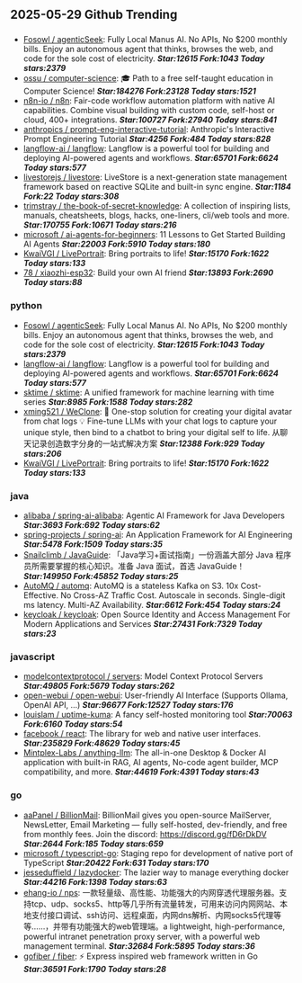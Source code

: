 ## 2025-05-29 Github Trending

### 
* [Fosowl / agenticSeek](https://github.com/Fosowl/agenticSeek): Fully Local Manus AI. No APIs, No $200 monthly bills. Enjoy an autonomous agent that thinks, browses the web, and code for the sole cost of electricity. ***Star:12615 Fork:1043 Today stars:2379***
* [ossu / computer-science](https://github.com/ossu/computer-science): 🎓 Path to a free self-taught education in Computer Science! ***Star:184276 Fork:23128 Today stars:1521***
* [n8n-io / n8n](https://github.com/n8n-io/n8n): Fair-code workflow automation platform with native AI capabilities. Combine visual building with custom code, self-host or cloud, 400+ integrations. ***Star:100727 Fork:27940 Today stars:841***
* [anthropics / prompt-eng-interactive-tutorial](https://github.com/anthropics/prompt-eng-interactive-tutorial): Anthropic's Interactive Prompt Engineering Tutorial ***Star:4256 Fork:484 Today stars:828***
* [langflow-ai / langflow](https://github.com/langflow-ai/langflow): Langflow is a powerful tool for building and deploying AI-powered agents and workflows. ***Star:65701 Fork:6624 Today stars:577***
* [livestorejs / livestore](https://github.com/livestorejs/livestore): LiveStore is a next-generation state management framework based on reactive SQLite and built-in sync engine. ***Star:1184 Fork:22 Today stars:308***
* [trimstray / the-book-of-secret-knowledge](https://github.com/trimstray/the-book-of-secret-knowledge): A collection of inspiring lists, manuals, cheatsheets, blogs, hacks, one-liners, cli/web tools and more. ***Star:170755 Fork:10671 Today stars:216***
* [microsoft / ai-agents-for-beginners](https://github.com/microsoft/ai-agents-for-beginners): 11 Lessons to Get Started Building AI Agents ***Star:22003 Fork:5910 Today stars:180***
* [KwaiVGI / LivePortrait](https://github.com/KwaiVGI/LivePortrait): Bring portraits to life! ***Star:15170 Fork:1622 Today stars:133***
* [78 / xiaozhi-esp32](https://github.com/78/xiaozhi-esp32): Build your own AI friend ***Star:13893 Fork:2690 Today stars:88***

### python
* [Fosowl / agenticSeek](https://github.com/Fosowl/agenticSeek): Fully Local Manus AI. No APIs, No $200 monthly bills. Enjoy an autonomous agent that thinks, browses the web, and code for the sole cost of electricity. ***Star:12615 Fork:1043 Today stars:2379***
* [langflow-ai / langflow](https://github.com/langflow-ai/langflow): Langflow is a powerful tool for building and deploying AI-powered agents and workflows. ***Star:65701 Fork:6624 Today stars:577***
* [sktime / sktime](https://github.com/sktime/sktime): A unified framework for machine learning with time series ***Star:8985 Fork:1588 Today stars:282***
* [xming521 / WeClone](https://github.com/xming521/WeClone): 🚀 One-stop solution for creating your digital avatar from chat logs 💡 Fine-tune LLMs with your chat logs to capture your unique style, then bind to a chatbot to bring your digital self to life. 从聊天记录创造数字分身的一站式解决方案 ***Star:12388 Fork:929 Today stars:206***
* [KwaiVGI / LivePortrait](https://github.com/KwaiVGI/LivePortrait): Bring portraits to life! ***Star:15170 Fork:1622 Today stars:133***

### java
* [alibaba / spring-ai-alibaba](https://github.com/alibaba/spring-ai-alibaba): Agentic AI Framework for Java Developers ***Star:3693 Fork:692 Today stars:62***
* [spring-projects / spring-ai](https://github.com/spring-projects/spring-ai): An Application Framework for AI Engineering ***Star:5478 Fork:1509 Today stars:35***
* [Snailclimb / JavaGuide](https://github.com/Snailclimb/JavaGuide): 「Java学习+面试指南」一份涵盖大部分 Java 程序员所需要掌握的核心知识。准备 Java 面试，首选 JavaGuide！ ***Star:149950 Fork:45852 Today stars:25***
* [AutoMQ / automq](https://github.com/AutoMQ/automq): AutoMQ is a stateless Kafka on S3. 10x Cost-Effective. No Cross-AZ Traffic Cost. Autoscale in seconds. Single-digit ms latency. Multi-AZ Availability. ***Star:6612 Fork:454 Today stars:24***
* [keycloak / keycloak](https://github.com/keycloak/keycloak): Open Source Identity and Access Management For Modern Applications and Services ***Star:27431 Fork:7329 Today stars:23***

### javascript
* [modelcontextprotocol / servers](https://github.com/modelcontextprotocol/servers): Model Context Protocol Servers ***Star:49805 Fork:5679 Today stars:262***
* [open-webui / open-webui](https://github.com/open-webui/open-webui): User-friendly AI Interface (Supports Ollama, OpenAI API, ...) ***Star:96677 Fork:12527 Today stars:176***
* [louislam / uptime-kuma](https://github.com/louislam/uptime-kuma): A fancy self-hosted monitoring tool ***Star:70063 Fork:6160 Today stars:54***
* [facebook / react](https://github.com/facebook/react): The library for web and native user interfaces. ***Star:235829 Fork:48629 Today stars:45***
* [Mintplex-Labs / anything-llm](https://github.com/Mintplex-Labs/anything-llm): The all-in-one Desktop & Docker AI application with built-in RAG, AI agents, No-code agent builder, MCP compatibility, and more. ***Star:44619 Fork:4391 Today stars:43***

### go
* [aaPanel / BillionMail](https://github.com/aaPanel/BillionMail): BillionMail gives you open-source MailServer, NewsLetter, Email Marketing — fully self-hosted, dev-friendly, and free from monthly fees. Join the discord: https://discord.gg/fD6rDkDV ***Star:2644 Fork:185 Today stars:659***
* [microsoft / typescript-go](https://github.com/microsoft/typescript-go): Staging repo for development of native port of TypeScript ***Star:20422 Fork:631 Today stars:170***
* [jesseduffield / lazydocker](https://github.com/jesseduffield/lazydocker): The lazier way to manage everything docker ***Star:44216 Fork:1398 Today stars:63***
* [ehang-io / nps](https://github.com/ehang-io/nps): 一款轻量级、高性能、功能强大的内网穿透代理服务器。支持tcp、udp、socks5、http等几乎所有流量转发，可用来访问内网网站、本地支付接口调试、ssh访问、远程桌面，内网dns解析、内网socks5代理等等……，并带有功能强大的web管理端。a lightweight, high-performance, powerful intranet penetration proxy server, with a powerful web management terminal. ***Star:32684 Fork:5895 Today stars:36***
* [gofiber / fiber](https://github.com/gofiber/fiber): ⚡️ Express inspired web framework written in Go ***Star:36591 Fork:1790 Today stars:28***
